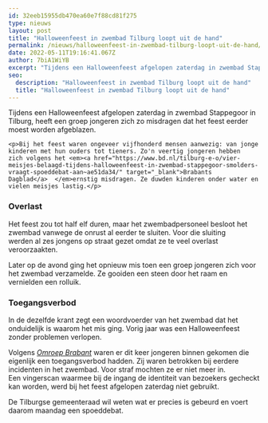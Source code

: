 ```yaml
---
id: 32eeb15955db470ea60e7f88cd81f275
type: nieuws
layout: post
title: "Halloweenfeest in zwembad Tilburg loopt uit de hand"
permalink: /nieuws/halloweenfeest-in-zwembad-tilburg-loopt-uit-de-hand/
date: 2022-05-11T19:16:41.067Z
author: 7biA1WiYB
excerpt: "Tijdens een Halloweenfeest afgelopen zaterdag in zwembad Stappegoor in Tilburg, heeft een groep jongeren zich zo misdragen dat het feest eerder moest worden afgeblazen.   "
seo:
  description: "Halloweenfeest in zwembad Tilburg loopt uit de hand"
  title: "Halloweenfeest in zwembad Tilburg loopt uit de hand"
---
```

Tijdens een Halloweenfeest afgelopen zaterdag in zwembad Stappegoor in Tilburg, heeft een groep jongeren zich zo misdragen dat het feest eerder moest worden afgeblazen.   

    <p>Bij het feest waren ongeveer vijfhonderd mensen aanwezig: van jonge kinderen met hun ouders tot tieners. Zo'n veertig jongeren hebben zich volgens het <em><a href="https://www.bd.nl/tilburg-e-o/vier-meisjes-belaagd-tijdens-halloweenfeest-in-zwembad-stappegoor-smolders-vraagt-spoeddebat-aan~ae51da34/" target="_blank">Brabants Dagblad</a>  </em>ernstig misdragen. Ze duwden kinderen onder water en vielen meisjes lastig.</p>
<h3>Overlast</h3>
<p>Het feest zou tot half elf duren, maar het zwembadpersoneel besloot het zwembad vanwege de onrust al eerder te sluiten. Voor die sluiting werden al zes jongens op straat gezet omdat ze te veel overlast veroorzaakten. </p>
<p>Later op de avond ging het opnieuw mis toen een groep jongeren zich voor het zwembad verzamelde. Ze gooiden een steen door het raam en vernielden een rolluik.</p>
<h3>Toegangsverbod</h3>
<p>In de dezelfde krant zegt een woordvoerder van het zwembad dat het onduidelijk is waarom het mis ging. Vorig jaar was een Halloweenfeest zonder problemen verlopen.</p>
<p>Volgens <em><a href="https://www.omroepbrabant.nl/nieuws/2879222/Tilburgse-politiek-wil-optreden-tegen-ongeregeldheden-in-zwembad-Stappegoor" target="_blank">Omroep Brabant</a> </em>waren er dit keer jongeren binnen gekomen die eigenlijk een toegangsverbod hadden. Zij waren betrokken bij eerdere incidenten in het zwembad. Voor straf mochten ze er niet meer in. Een vingerscan waarmee bij de ingang de identiteit van bezoekers gecheckt kan worden, werd bij het feest afgelopen zaterdag niet gebruikt. </p>
<p>De Tilburgse gemeenteraad wil weten wat er precies is gebeurd en voert daarom maandag een spoeddebat.</p>  
